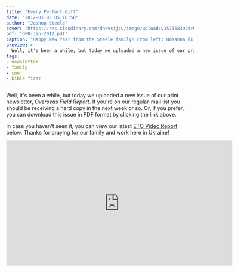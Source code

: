 ```yaml
---
title: "Every Perfect Gift"
date: "2012-01-03 05:18:50"
author: "Joshua Steele"
cover: "https://res.cloudinary.com/dnkvsijzu/image/upload/v1573583924/OFReport/2012-01-03-every-perfect-gift/fall-family-2011-12-6_tecvk5.jpg"
pdf: "OFR-Jan-2012.pdf"
caption: "Happy New Year from the Steele family! From left: Hosanna (1), Kelsie, Rebekah (4), Joshua, Abigail (6)"
preview: >
  Well, it's been a while, but today we uploaded a new issue of our print newsletter, *Overseas Field Report*. If you're on our regular-mail list you should be receiving a hard copy in the next week or so. Or, if you prefer, you can download this issue in PDF format by clicking the link above.
tags:
- newsletter
- family
- cmo
- bible first
---
```


Well, it's been a while, but today we uploaded a new issue of our print newsletter, *Overseas Field Report*. If you're on our regular-mail list you should be receiving a hard copy in the next week or so. Or, if you prefer, you can download this issue in PDF format by clicking the link above.

<article-callout content="OFR-Jan-2012.pdf" :download="true" />

In case you haven't seen it, you can view our latest <a title="ETO Video Reports on Vimeo" href="http://vimeo.com/album/1692055" target="_blank">ETO Video Report</a> below. Thanks for praying for our family and work here in Ukraine!

<iframe src="https://player.vimeo.com/video/33968788?portrait=0" frameborder="0" width="606" height="335"></iframe>
